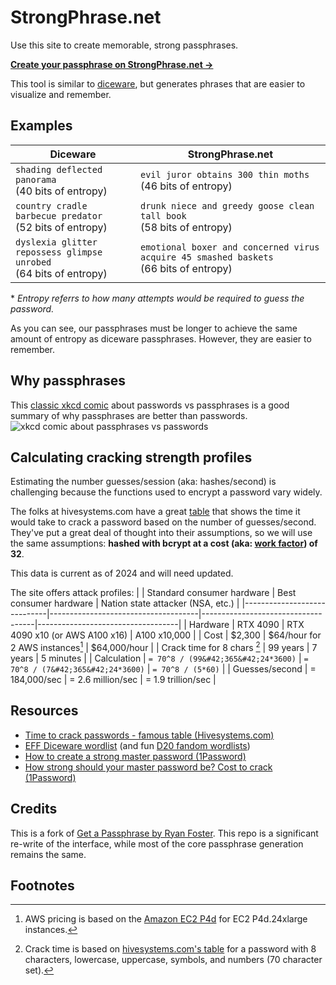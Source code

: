 # StrongPhrase.net
Use this site to create memorable, strong passphrases.

**[Create your passphrase on StrongPhrase.net →](https://strongphrase.net/)**

This tool is similar to [diceware](https://www.eff.org/dice), but generates phrases that are easier to visualize and remember.


## Examples 

| Diceware                                                             | **StrongPhrase.net**                                                                     |
|----------------------------------------------------------------------|------------------------------------------------------------------------------------------|
| `shading deflected panorama`<br>(40 bits of entropy)                 | `evil juror obtains 300 thin moths`<br>(46 bits of entropy)                              |
| `country cradle barbecue predator`<br>(52 bits of entropy)           | `drunk niece and greedy goose clean tall book`<br>(58 bits of entropy)                   |
| `dyslexia glitter repossess glimpse unrobed`<br>(64 bits of entropy) | `emotional boxer and concerned virus acquire 45 smashed baskets`<br>(66 bits of entropy) |

\* *Entropy referrs to how many attempts would be required to guess the password.*

As you can see, our passphrases must be longer to achieve the same amount of entropy as diceware passphrases. However, they are easier to remember.


## Why passphrases
This [classic xkcd comic](https://xkcd.com/936/) about passwords vs passphrases is a good summary of why passphrases are better than passwords.
![xkcd comic about passphrases vs passwords](https://imgs.xkcd.com/comics/password_strength_2x.png)


## Calculating cracking strength profiles
Estimating the number guesses/session (aka: hashes/second) is challenging because the functions used to encrypt a password vary widely.

The folks at hivesystems.com have a great [table](https://www.hivesystems.com/blog/are-your-passwords-in-the-green) that shows the time it would take to crack a password based on the number of guesses/second. They've put a great deal of thought into their assumptions, so we will use the same assumptions: **hashed with bcrypt at a cost (aka: [work factor](https://cheatsheetseries.owasp.org/cheatsheets/Password_Storage_Cheat_Sheet.html#using-work-factors)) of 32**.

This data is current as of 2024 and will need updated.

The site offers attack profiles:
|                             | Standard consumer hardware          | Best consumer hardware             | Nation state attacker (NSA, etc.) |
|-----------------------------|-------------------------------------|------------------------------------|-----------------------------------|
| Hardware                    | RTX 4090                            | RTX 4090 x10 (or AWS A100 x16)     | A100 x10,000                      |
| Cost                        | $2,300                              | $64/hour for 2 AWS instances[^2]   | $64,000/hour                      |
| Crack time for 8 chars [^1] | 99 years                            | 7 years                            | 5 minutes                         |
| Calculation                 | `= 70^8 / (99&#42;365&#42;24*3600)` | `= 70^8 / (7&#42;365&#42;24*3600)` | `= 70^8 / (5*60)`                 |
| Guesses/second              | = 184,000/sec                       | = 2.6 million/sec                  | = 1.9 trillion/sec                |


## Resources
* [Time to crack passwords - famous table (Hivesystems.com)](https://www.hivesystems.com/blog/are-your-passwords-in-the-green)
* [EFF Diceware wordlist](https://www.eff.org/dice) (and fun [D20 fandom wordlists](https://www.eff.org/deeplinks/2018/08/dragon-con-diceware))
* [How to create a strong master password (1Password)](https://blog.1password.com/toward-better-master-passwords/)
* [How strong should your master password be? Cost to crack (1Password)](https://blog.1password.com/cracking-challenge-update/)


## Credits
This is a fork of [Get a Passphrase by Ryan Foster](https://github.com/openidauthority/getapassphrase). This repo is a significant re-write of the interface, while most of the core passphrase generation remains the same.

## Footnotes
[^1]: Crack time is based on [hivesystems.com's table](https://www.hivesystems.com/blog/are-your-passwords-in-the-green) for a password with 8 characters, lowercase, uppercase, symbols, and numbers (70 character set).
[^2]: AWS pricing is based on the [Amazon EC2 P4d](https://aws.amazon.com/ec2/instance-types/p4/) for EC2 P4d.24xlarge instances.